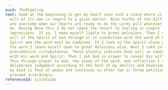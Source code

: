 ```yaml
---
uuid: 7hu9tgplivg
text: Seek at the beginning to get my heart into such a state where it has no
  will of its own in regard to a given matter. Nine tenths of the difficulties
  are overcome when our hearts are ready to do the Lords will whatever it may
  be. Having done this I do not leave the result to feeling or simple
  impressions. If so, I make myself liable to great delusions. Then I seek the
  will of the Spirit of God through or in connection with the word of God. The
  Spirit and the word must be combined. If I look to the Spirit alone without
  the word I leave myself open to great delusions also. Next I take into account
  providential circumstances. These plainly indicate Gods will in connection
  with His word and Spirit. Then I ask God in prayer to reveal His will to me.
  Thus through prayer to God, the study of the word, and reflection I come to a
  deliberate judgement according to the best of my ability and knowledge. And if
  my mind is thus at peace and continues so after two or three petitions, I
  proceed accordingly.
referenceId: zi1tbta10z
---
```

